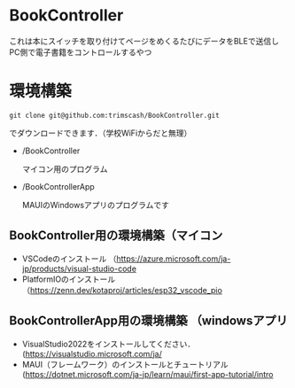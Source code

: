 # BookController
これは本にスイッチを取り付けてページをめくるたびにデータをBLEで送信しPC側で電子書籍をコントロールするやつ

# 環境構築
```
git clone git@github.com:trimscash/BookController.git
```
でダウンロードできます．（学校WiFiからだと無理）

- /BookController

  マイコン用のプログラム

- /BookControllerApp

  MAUIのWindowsアプリのプログラムです

## BookController用の環境構築（マイコン
- VSCodeのインストール （https://azure.microsoft.com/ja-jp/products/visual-studio-code
- PlatformIOのインストール（https://zenn.dev/kotaproj/articles/esp32_vscode_pio

## BookControllerApp用の環境構築 （windowsアプリ
- VisualStudio2022をインストールしてください．(https://visualstudio.microsoft.com/ja/
- MAUI（フレームワーク）のインストールとチュートリアル(https://dotnet.microsoft.com/ja-jp/learn/maui/first-app-tutorial/intro
